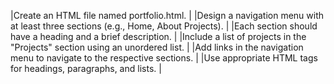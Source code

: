 |Create an HTML file named portfolio.html.                                      |
|Design a navigation menu with at least three sections (e.g., Home, About Projects).                                                                      |
|Each section should have a heading and a brief description.                    |
|Include a list of projects in the "Projects" section using an unordered list.  |
|Add links in the navigation menu to navigate to the respective sections.       |
|Use appropriate HTML tags for headings, paragraphs, and lists.                 |
